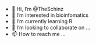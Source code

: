 - 👋 Hi, I’m @TheSchinz
- 👀 I’m interested in bioinfomatics
- 🌱 I’m currently learning R
- 💞️ I’m looking to collaborate on ...
- 📫 How to reach me ...

<!---
TheSchinz/TheSchinz is a ✨ special ✨ repository because its `README.md` (this file) appears on your GitHub profile.
You can click the Preview link to take a look at your changes.
--->
